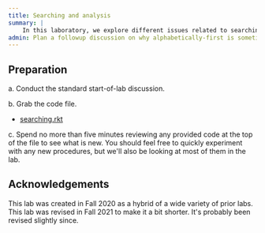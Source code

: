 ```yaml
---
title: Searching and analysis
summary: |
    In this laboratory, we explore different issues related to searching and the experimental analysis of procedures.
admin: Plan a followup discussion on why alphabetically-first is sometimes so bad.
---
```


## Preparation

a. Conduct the standard start-of-lab discussion.

b. Grab the code file.

* [searching.rkt](../code/labs/searching.rkt)

c. Spend no more than five minutes reviewing any provided code at the top of the file to see what is new.
You should feel free to quickly experiment with any new procedures, but we'll also be looking at most of them in the lab.

## Acknowledgements

This lab was created in Fall 2020 as a hybrid of a wide variety of prior labs.
This lab was revised in Fall 2021 to make it a bit shorter. It's probably been revised slightly since.
